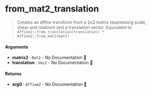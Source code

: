 # from\_mat2\_translation

>  Creates an affine transform from a 2x2 matrix (expressing scale, shear and rotation) and a
>  translation vector.
>  Equivalent to
>  `Affine2::from_translation(translation) * Affine2::from_mat2(mat2)`

#### Arguments

- **matrix2** : `Mat2` \- No Documentation 🚧
- **translation** : `Vec2` \- No Documentation 🚧

#### Returns

- **arg0** : `Affine2` \- No Documentation 🚧